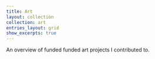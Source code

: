 ```yaml
---
title: Art
layout: collection
collection: art
entries_layout: grid
show_excerpts: true
---
```


An overview of funded funded art projects I contributed to.
